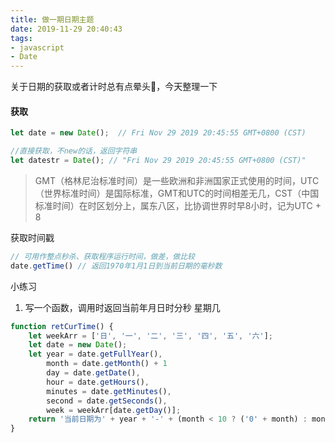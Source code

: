 ```yaml
---
title: 做一期日期主题
date: 2019-11-29 20:40:43
tags:
- javascript
- Date
---
```


关于日期的获取或者计时总有点晕头💫，今天整理一下

#### 获取


```js
let date = new Date();  // Fri Nov 29 2019 20:45:55 GMT+0800 (CST)

//直接获取，不new的话，返回字符串
let datestr = Date(); // "Fri Nov 29 2019 20:45:55 GMT+0800 (CST)"
```
> GMT（格林尼治标准时间）是一些欧洲和非洲国家正式使用的时间，UTC（世界标准时间）是国际标准，GMT和UTC的时间相差无几，CST（中国标准时间）在时区划分上，属东八区，比协调世界时早8小时，记为UTC + 8

获取时间戳

```js
// 可用作整点秒杀、获取程序运行时间，做差，做比较
date.getTime() // 返回1970年1月1日到当前日期的毫秒数
```

小练习

1. 写一个函数，调用时返回当前年月日时分秒 星期几

```js
function retCurTime() {
    let weekArr = ['日', '一', '二', '三', '四', '五', '六'];
    let date = new Date();
    let year = date.getFullYear(),
        month = date.getMonth() + 1 
        day = date.getDate(),
        hour = date.getHours(),
        minutes = date.getMinutes(),
        second = date.getSeconds(),
        week = weekArr[date.getDay()];
    return '当前日期为' + year + '-' + (month < 10 ? ('0' + month) : month) + '-' + (day < 10 ? ('0' + day) : day) + ' ' + hour + ':' + minutes + ':' + second + ' 星期' + week;
}
```